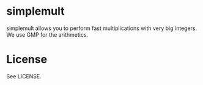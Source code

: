 simplemult
==========

simplemult allows you to perform fast multiplications with very big integers. We
use GMP for the arithmetics.

License
=======

See LICENSE.
